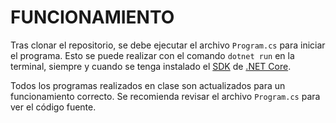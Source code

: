 # FUNCIONAMIENTO

Tras clonar el repositorio, se debe ejecutar el archivo `Program.cs` para iniciar el programa. Esto se puede realizar con el comando `dotnet run` en la terminal, siempre y cuando se tenga instalado el [SDK](https://learn.microsoft.com/es-es/windows/apps/windows-app-sdk/downloads) de [.NET Core](https://dotnet.microsoft.com/es-es/download).

Todos los programas realizados en clase son actualizados para un funcionamiento correcto. Se recomienda revisar el archivo `Program.cs` para ver el código fuente.